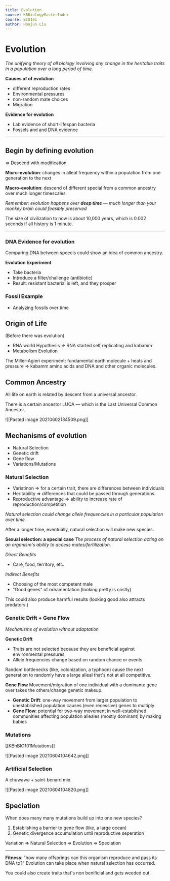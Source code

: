 ```yaml
---
title: Evolution
source: KBBiologyMasterIndex
course: BIO101
author: Houjun Liu
---
```


# Evolution
*The unifying theory of all biology involving any change in the heritable traits in a population over a long period of time.*

**Causes of of evolution**
- different reproduction rates
- Environmental pressures
- non-random mate choices
- Migration


**Evidence for evolution**
- Lab evidence of short-lifespan bacteria
- Fossels and and DNA evidence

***

## Begin by defining evolution
=> Descend with modification

**Micro-evolution**: changes in alleal frequency within a population from one generation to the next

**Macro-evolution**: descend of different special from a common ancestry over much longer timescales

_Remember: evolution happens over **deep time** — much longer than your monkey brain could feasibly preserved_

The size of civilization to now is about 10,000 years, which is 0.002 seconds if all history is 1 minute.

***

### DNA Evidence for evolution
Comparing DNA between spcecis could show an idea of common ancestry.

**Evolution Experiment**

- Take bacteria
- Introduce a filter/challenge (antibiotic) 
- Result: resistant bacterial is left, and they prosper

### Fossil Example
- Analyzing fossils over time 

## Origin of Life
(Before there was evolution)

- RNA world Hypothesis => RNA started self replicating and kabamm
- Metabolism Evolution 

The Miller-Agieri experiment: fundamental earth molecule + heats and pressure => kabamm amino acids and DNA and other organic molecules.

## Common Ancestry
All life on earth is related by descent from a universal ancestor.

There is a certain ancestor LUCA — which is the Last Universal Common Ancestor.

![[Pasted image 20210602134509.png]]

## Mechanisms of evolution
- Natural Selection
- Genetic drift
- Gene flow
- Variations/Mutations

### Natural Selection
- Variatinon => for a certain trait, there are differences between individuals 
- Heritability => differences that could be passed through generations
- Reproductive advantage => ability to increase rate of reproduction/competition

*Natural selection could change allele frequencies in a particular population over time.*

After a longer time, eventually, natural selection will make new species.

**Sexual selection: a special case**
*The process of natural selection acting on an organism's ability to access mates/fertilization.*

_Direct Benefits_
-  Care, food, territory, etc.

_Indirect Benefits_
- Choosing of the most competent male
- "Good genes" of ornamentation (looking pretty is costly)

This could also produce harmful results (looking good also attracts predators.)

### Genetic Drift + Gene Flow
*Mechanisms of evolution without adaptation*

**Genetic Drift**

- Traits are not selected because they are beneficial against environmental pressures
- Allele frequencies change based on random chance or events

Random bottlenecks (like, colonization, a typhoon) cause the next generation to randomly have a large alleal that's not at all competitive.

**Gene Flow**
Movement/migration of one individual with a dominante gene over takes the others/change genetic makeup.

- **Genetic Drift**: one-way movement from larger population to unestablished population causes (even recessive) genes to multiply
- **Gene Flow**: potential for two-way movement in well-established communities affecting population alleales (mostly dominant) by making babies

### Mutations
[[KBhBIO101Mutations]]

![[Pasted image 20210604104642.png]]

### Artificial Selection
A chuwawa + saint-benard mix.

![[Pasted image 20210604104820.png]]

## Speciation
When does many many mutations build up into one new species?

1. Establishing a barrier to gene flow (like, a large ocean)
2. Genetic divergence accumulation until reproductive seperation

Variation => Natural Selection => Evolution => Speciation

***

**Fitness**: "how many offsprings can this organism reproduce and pass its DNA to?"  Evolution can take place when natural selection has occurred.

You could also create traits that's non benificial and gets weeded out.